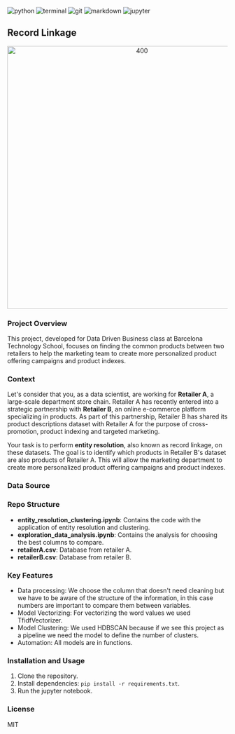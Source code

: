 ![python](https://img.shields.io/badge/Python-3776AB?style=for-the-badge&logo=python&logoColor=white)
![terminal](https://img.shields.io/badge/windows%20terminal-4D4D4D?style=for-the-badge&logo=windows%20terminal&logoColor=white)
![git](https://img.shields.io/badge/GIT-E44C30?style=for-the-badge&logo=git&logoColor=white)
![markdown](https://img.shields.io/badge/Markdown-000000?style=for-the-badge&logo=markdown&logoColor=white)
![jupyter](https://img.shields.io/badge/Made%20with-Jupyter-orange?style=for-the-badge&logo=Jupyter)

## Record Linkage

<p align="center">
	<img src="https://blog.carlow.edu/wp-content/uploads/sites/26/2022/04/how-artificial-intelligence-is-shaping-data-analytics-1024x683.jpg" alt="400" width="600"/>
</p>

### Project Overview
This project, developed for Data Driven Business class at Barcelona Technology School, focuses on finding the common products between two retailers to help the marketing team to create more personalized product offering campaigns and product indexes.

### Context
Let's consider that you, as a data scientist, are working for **Retailer A**, a large-scale department store chain. Retailer A has recently entered into a strategic partnership with **Retailer B**, an online e-commerce platform specializing in products. As part of this partnership, Retailer B has shared its product descriptions dataset with Retailer A for the purpose of cross-promotion, product indexing and targeted marketing.

Your task is to perform **entity resolution**, also known as record linkage, on these datasets. The goal is to identify which products in Retailer B's dataset are also products of Retailer A. This will allow the marketing department to create more personalized product offering campaigns and product indexes.

### Data Source

### Repo Structure
- **entity_resolution_clustering.ipynb**: Contains the code with the application of entity resolution and clustering.
- **exploration_data_analysis.ipynb**: Contains the analysis for choosing the best columns to compare.
- **retailerA.csv**: Database from retailer A.
- **retailerB.csv**: Database from retailer B.

### Key Features
- Data processing: We choose the column that doesn't need cleaning but we have to be aware of the structure of the information, in this case numbers are important to compare them between variables.
- Model Vectorizing: For vectorizing the word values we used TfidfVectorizer.
- Model Clustering: We used HDBSCAN because if we see this project as a pipeline we need the model to define the number of clusters.
- Automation: All models are in functions.

### Installation and Usage
1. Clone the repository.
2. Install dependencies: `pip install -r requirements.txt`.
3. Run the jupyter notebook.

### License
MIT
